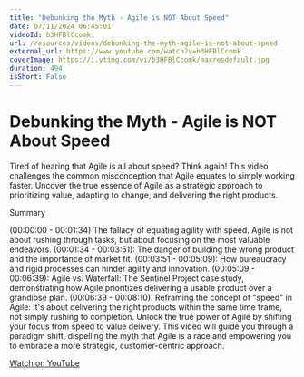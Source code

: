 ```yaml
---
title: "Debunking the Myth - Agile is NOT About Speed"
date: 07/11/2024 06:45:01
videoId: b3HFBlCcomk
url: /resources/videos/debunking-the-myth-agile-is-not-about-speed
external_url: https://www.youtube.com/watch?v=b3HFBlCcomk
coverImage: https://i.ytimg.com/vi/b3HFBlCcomk/maxresdefault.jpg
duration: 494
isShort: False
---
```


# Debunking the Myth - Agile is NOT About Speed

Tired of hearing that Agile is all about speed? Think again! This video challenges the common misconception that Agile equates to simply working faster. Uncover the true essence of Agile as a strategic approach to prioritizing value, adapting to change, and delivering the right products.

Summary

(00:00:00 - 00:01:34) The fallacy of equating agility with speed. Agile is not about rushing through tasks, but about focusing on the most valuable endeavors.
(00:01:34 - 00:03:51): The danger of building the wrong product and the importance of market fit.
(00:03:51 - 00:05:09): How bureaucracy and rigid processes can hinder agility and innovation.
(00:05:09 - 00:06:39): Agile vs. Waterfall: The Sentinel Project case study, demonstrating how Agile prioritizes delivering a usable product over a grandiose plan.
(00:06:39 - 00:08:10): Reframing the concept of "speed" in Agile: It's about delivering the right products within the same time frame, not simply rushing to completion.
Unlock the true power of Agile by shifting your focus from speed to value delivery. This video will guide you through a paradigm shift, dispelling the myth that Agile is a race and empowering you to embrace a more strategic, customer-centric approach.

[Watch on YouTube](https://www.youtube.com/watch?v=b3HFBlCcomk)
